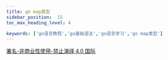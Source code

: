 ```yaml
---
title: go map类型
sidebar_position:  15
toc_max_heading_level: 4

keywords: ['go语言教程','go基础语法','go语言学习','go map类型']
---
```



[署名-非商业性使用-禁止演绎 4.0 国际](https://creativecommons.org/licenses/by-nc-nd/4.0/deed.zh)
